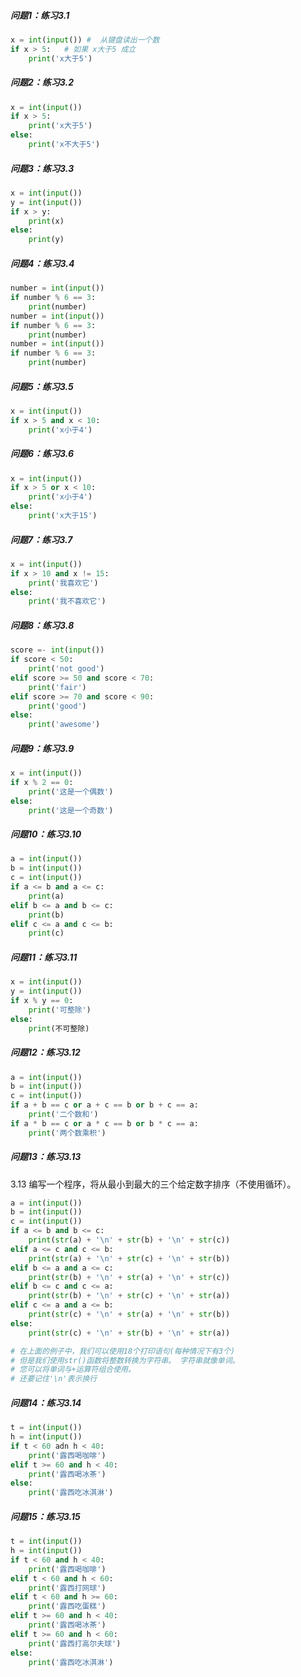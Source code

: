 ##### 问题1：练习3.1
```python
x = int(input()) #  从键盘读出一个数
if x > 5:   # 如果 x大于5 成立
    print('x大于5')
```

##### 问题2：练习3.2
```python
x = int(input())
if x > 5:
    print('x大于5')
else:
    print('x不大于5')
```
##### 问题3：练习3.3
```python
x = int(input())
y = int(input())
if x > y:
    print(x)
else:
    print(y)
```
##### 问题4：练习3.4
```python
number = int(input())
if number % 6 == 3:
    print(number)
number = int(input())
if number % 6 == 3:
    print(number)
number = int(input())
if number % 6 == 3:
    print(number)
```
##### 问题5：练习3.5
```python
x = int(input())
if x > 5 and x < 10:
    print('x小于4')
```
##### 问题6：练习3.6
```python
x = int(input())
if x > 5 or x < 10:
    print('x小于4')
else:
    print('x大于15')
```
##### 问题7：练习3.7
```python
x = int(input())
if x > 10 and x != 15:
    print('我喜欢它')
else:
    print('我不喜欢它')
```
##### 问题8：练习3.8
```python
score =- int(input())
if score < 50:
    print('not good')
elif score >= 50 and score < 70:
    print('fair')
elif score >= 70 and score < 90:
    print('good')
else:
    print('awesome')
```
##### 问题9：练习3.9
```python
x = int(input())
if x % 2 == 0:
    print('这是一个偶数')
else:
    print('这是一个奇数')
```
##### 问题10：练习3.10
```python
a = int(input())
b = int(input())
c = int(input())
if a <= b and a <= c:
    print(a)
elif b <= a and b <= c:
    print(b)
elif c <= a and c <= b:
    print(c)
```
##### 问题11：练习3.11
```python
x = int(input())
y = int(input())
if x % y == 0:
    print('可整除')
else:
    print(不可整除)
```
##### 问题12：练习3.12
```python
a = int(input())
b = int(input())
c = int(input())
if a + b == c or a + c == b or b + c == a:
    print('二个数和')
if a * b == c or a * c == b or b * c == a:
    print('两个数乘积')
```
##### 问题13：练习3.13
3.13 编写一个程序，将从最小到最大的三个给定数字排序（不使用循环）。
```python
a = int(input())
b = int(input())
c = int(input())
if a <= b and b <= c:
    print(str(a) + '\n' + str(b) + '\n' + str(c))
elif a <= c and c <= b:
    print(str(a) + '\n' + str(c) + '\n' + str(b))
elif b <= a and a <= c:
    print(str(b) + '\n' + str(a) + '\n' + str(c))
elif b <= c and c <= a:
    print(str(b) + '\n' + str(c) + '\n' + str(a))
elif c <= a and a <= b:
    print(str(c) + '\n' + str(a) + '\n' + str(b))
else:
    print(str(c) + '\n' + str(b) + '\n' + str(a))

# 在上面的例子中，我们可以使用18个打印语句(每种情况下有3个)
# 但是我们使用str()函数将整数转换为字符串。 字符串就像单词。
# 您可以将单词与+运算符组合使用。
# 还要记住'\n'表示换行
```
##### 问题14：练习3.14
```python
t = int(input())
h = int(input())
if t < 60 adn h < 40:
    print('露西喝咖啡')
elif t >= 60 and h < 40:
    print('露西喝冰茶')
else:
    print('露西吃冰淇淋')
```
##### 问题15：练习3.15
```python
t = int(input())
h = int(input())
if t < 60 and h < 40:
    print('露西喝咖啡')
elif t < 60 and h < 60:
    print('露西打网球')
elif t < 60 and h >= 60:
    print('露西吃蛋糕')
elif t >= 60 and h < 40:
    print('露西喝冰茶')
elif t >= 60 and h < 60:
    print('露西打高尔夫球')
else:
    print('露西吃冰淇淋')
```

